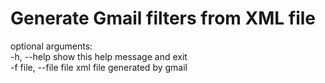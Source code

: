 # Generate Gmail filters from XML file

optional arguments: <br />
  -h, --help            show this help message and exit<br />
  -f file, --file file  xml file generated by gmail
